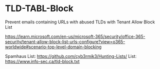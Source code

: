 # TLD-TABL-Block
Prevent emails containing URLs with abused TLDs with Tenant Allow Block List

https://learn.microsoft.com/en-us/microsoft-365/security/office-365-security/tenant-allow-block-list-urls-configure?view=o365-worldwide#scenario-top-level-domain-blocking  

Spamhaus List: https://github.com/cyb3rmik3/Hunting-Lists/
List: https://www.info-sec.ca/tld-block.txt
